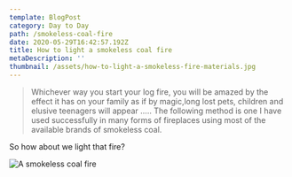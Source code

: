```yaml
---
template: BlogPost
category: Day to Day
path: /smokeless-coal-fire
date: 2020-05-29T16:42:57.192Z
title: How to light a smokeless coal fire
metaDescription: ''
thumbnail: /assets/how-to-light-a-smokeless-fire-materials.jpg
---
```

> Whichever way you start your log  fire,  you will be amazed by the effect it has on your family as if by magic,long lost pets, children and elusive teenagers will appear ….. The following method is one I have used successfully in many forms of fireplaces using most of the available brands of smokeless coal.



So how about we light that fire?

![](/assets/how-to-light-a-smokeless-fire-materials.jpg "A smokeless coal fire")
